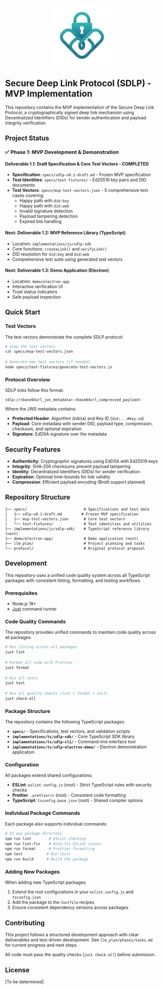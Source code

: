 <div align="center">
  <img src="assets/logo.png" alt="Project Logo" width="200"/>
</div>

# Secure Deep Link Protocol (SDLP) - MVP Implementation

This repository contains the MVP implementation of the Secure Deep Link Protocol, a cryptographically signed deep link mechanism using Decentralized Identifiers (DIDs) for sender authentication and payload integrity verification.

## Project Status

### ✅ Phase 1: MVP Development & Demonstration

#### Deliverable 1.1: Draft Specification & Core Test Vectors - COMPLETED
- **Specification**: `specs/sdlp-v0.1-draft.md` - Frozen MVP specification
- **Test Identities**: `specs/test-fixtures/` - Ed25519 key pairs and DID documents
- **Test Vectors**: `specs/mvp-test-vectors.json` - 5 comprehensive test cases covering:
  - Happy path with `did:key`
  - Happy path with `did:web`
  - Invalid signature detection
  - Payload tampering detection
  - Expired link handling

#### Next: Deliverable 1.2: MVP Reference Library (TypeScript)
- Location: `implementations/js/sdlp-sdk`
- Core functions: `createLink()` and `verifyLink()`
- DID resolution for `did:key` and `did:web`
- Comprehensive test suite using generated test vectors

#### Next: Deliverable 1.3: Demo Application (Electron)
- Location: `demo/electron-app`
- Interactive verification UI
- Trust status indicators
- Safe payload inspection

## Quick Start

### Test Vectors
The test vectors demonstrate the complete SDLP protocol:

```bash
# View the test vectors
cat specs/mvp-test-vectors.json

# Generate new test vectors (if needed)
node specs/test-fixtures/generate-test-vectors.js
```

### Protocol Overview
SDLP links follow this format:
```
sdlp://<base64url_jws_metadata>.<base64url_compressed_payload>
```

Where the JWS metadata contains:
- **Protected Header**: Algorithm (`EdDSA`) and Key ID (`did:...#key-id`)
- **Payload**: Core metadata with sender DID, payload type, compression, checksum, and optional expiration
- **Signature**: EdDSA signature over the metadata

## Security Features

- **Authenticity**: Cryptographic signatures using EdDSA with Ed25519 keys
- **Integrity**: SHA-256 checksums prevent payload tampering
- **Identity**: Decentralized Identifiers (DIDs) for sender verification
- **Expiration**: Optional time-bounds for link validity
- **Compression**: Efficient payload encoding (Brotli support planned)

## Repository Structure

```
├── specs/                          # Specifications and test data
│   ├── sdlp-v0.1-draft.md         # Frozen MVP specification
│   ├── mvp-test-vectors.json       # Core test vectors
│   └── test-fixtures/              # Test identities and utilities
├── implementations/js/sdlp-sdk/    # TypeScript reference library (next)
├── demo/electron-app/              # Demo application (next)
├── llm_plan/                       # Project planning and tasks
└── protocol/                       # Original protocol proposal
```

## Development

This repository uses a unified code quality system across all TypeScript packages with consistent linting, formatting, and testing workflows.

### Prerequisites

- Node.js 18+
- [Just](https://just.systems/) command runner

### Code Quality Commands

The repository provides unified commands to maintain code quality across all packages:

```bash
# Run linting across all packages
just lint

# Format all code with Prettier
just format

# Run all tests
just test

# Run all quality checks (lint + format + test)
just check-all
```

### Package Structure

The repository contains the following TypeScript packages:

- **`specs/`** - Specifications, test vectors, and validation scripts
- **`implementations/ts/sdlp-sdk/`** - Core TypeScript SDK library
- **`implementations/ts/sdlp-cli/`** - Command-line interface tool
- **`implementations/ts/sdlp-electron-demo/`** - Electron demonstration application

### Configuration

All packages extend shared configurations:

- **ESLint**: `eslint.config.js` (root) - Strict TypeScript rules with security checks
- **Prettier**: `.prettierrc` (root) - Consistent code formatting
- **TypeScript**: `tsconfig.base.json` (root) - Shared compiler options

### Individual Package Commands

Each package also supports individual commands:

```bash
# In any package directory
npm run lint        # ESLint checking
npm run lint:fix    # Auto-fix ESLint issues
npm run format      # Prettier formatting
npm test           # Run tests
npm run build      # Build the package
```

### Adding New Packages

When adding new TypeScript packages:

1. Extend the root configurations in your `eslint.config.js` and `tsconfig.json`
2. Add the package to the `Justfile` recipes
3. Ensure consistent dependency versions across packages

## Contributing

This project follows a structured development approach with clear deliverables and test-driven development. See `llm_plan/phase1/tasks.md` for current progress and next steps.

All code must pass the quality checks (`just check-all`) before submission.

## License

[To be determined]
